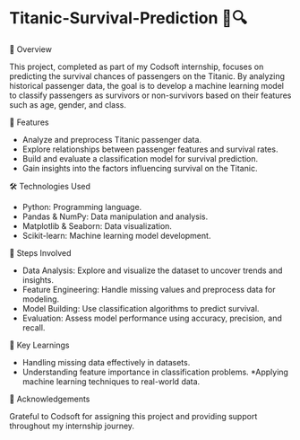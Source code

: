 # Titanic-Survival-Prediction 🚢🔍

📖 Overview

This project, completed as part of my Codsoft internship, focuses on predicting the survival chances of passengers on the Titanic. By analyzing historical passenger data, the goal is to develop a machine learning model to classify passengers as survivors or non-survivors based on their features such as age, gender, and class.

🚀 Features
* Analyze and preprocess Titanic passenger data.
* Explore relationships between passenger features and survival rates.
* Build and evaluate a classification model for survival prediction.
* Gain insights into the factors influencing survival on the Titanic.

🛠️ Technologies Used
* Python: Programming language.
* Pandas & NumPy: Data manipulation and analysis.
* Matplotlib & Seaborn: Data visualization.
* Scikit-learn: Machine learning model development.
  
🧠 Steps Involved
* Data Analysis: Explore and visualize the dataset to uncover trends and insights.
* Feature Engineering: Handle missing values and preprocess data for modeling.
* Model Building: Use classification algorithms to predict survival.
* Evaluation: Assess model performance using accuracy, precision, and recall.
  
🌟 Key Learnings
* Handling missing data effectively in datasets.
* Understanding feature importance in classification problems.
*Applying machine learning techniques to real-world data.

🤝 Acknowledgements

Grateful to Codsoft for assigning this project and providing support throughout my internship journey.
